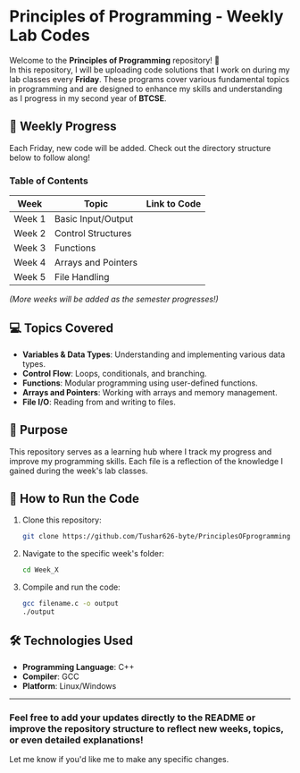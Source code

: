 # Principles of Programming - Weekly Lab Codes

Welcome to the **Principles of Programming** repository! 🎉  
In this repository, I will be uploading code solutions that I work on during my lab classes every **Friday**. These programs cover various fundamental topics in programming and are designed to enhance my skills and understanding as I progress in my second year of **BTCSE**.

## 📅 Weekly Progress
Each Friday, new code will be added. Check out the directory structure below to follow along!

### Table of Contents
| Week | Topic | Link to Code |
|------|-------|--------------|
| Week 1 | Basic Input/Output |
| Week 2 | Control Structures |
| Week 3 | Functions |
| Week 4 | Arrays and Pointers |
| Week 5 | File Handling |
*(More weeks will be added as the semester progresses!)*

## 💻 Topics Covered
- **Variables & Data Types**: Understanding and implementing various data types.
- **Control Flow**: Loops, conditionals, and branching.
- **Functions**: Modular programming using user-defined functions.
- **Arrays and Pointers**: Working with arrays and memory management.
- **File I/O**: Reading from and writing to files.

## 🎯 Purpose
This repository serves as a learning hub where I track my progress and improve my programming skills. Each file is a reflection of the knowledge I gained during the week's lab classes.

## 🔧 How to Run the Code
1. Clone this repository:
    ```bash
    git clone https://github.com/Tushar626-byte/PrinciplesOFprogramming-main.git
    ```
2. Navigate to the specific week's folder:
    ```bash
    cd Week_X
    ```
3. Compile and run the code:
    ```bash
    gcc filename.c -o output
    ./output
    ```

## 🛠️ Technologies Used
- **Programming Language**: C++
- **Compiler**: GCC
- **Platform**: Linux/Windows

---

### Feel free to add your updates directly to the README or improve the repository structure to reflect new weeks, topics, or even detailed explanations!

Let me know if you'd like me to make any specific changes.
